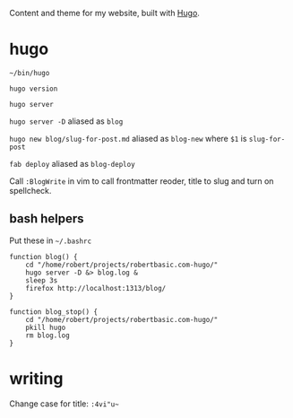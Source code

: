 Content and theme for my website, built with [Hugo](http://gohugo.io/).

# hugo

`~/bin/hugo`

`hugo version`

`hugo server`

`hugo server -D` aliased as `blog`

`hugo new blog/slug-for-post.md` aliased as `blog-new` where `$1` is `slug-for-post`

`fab deploy` aliased as `blog-deploy`

Call `:BlogWrite` in vim to call frontmatter reoder, title to slug and turn on spellcheck.

## bash helpers

Put these in `~/.bashrc`

```
function blog() {
    cd "/home/robert/projects/robertbasic.com-hugo/"
    hugo server -D &> blog.log &
    sleep 3s
    firefox http://localhost:1313/blog/
}

function blog_stop() {
    cd "/home/robert/projects/robertbasic.com-hugo/"
    pkill hugo
    rm blog.log
}
```


# writing

Change case for title: `:4vi"u~`


